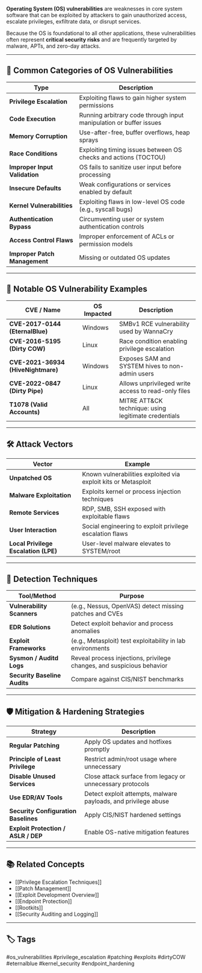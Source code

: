 **Operating System (OS) vulnerabilities** are weaknesses in core system software that can be exploited by attackers to gain unauthorized access, escalate privileges, exfiltrate data, or disrupt services.

Because the OS is foundational to all other applications, these vulnerabilities often represent **critical security risks** and are frequently targeted by malware, APTs, and zero-day attacks.

---

## 🎯 Common Categories of OS Vulnerabilities

| Type                         | Description                                                       |
|------------------------------|-------------------------------------------------------------------|
| **Privilege Escalation**      | Exploiting flaws to gain higher system permissions                |
| **Code Execution**            | Running arbitrary code through input manipulation or buffer issues|
| **Memory Corruption**         | Use-after-free, buffer overflows, heap sprays                     |
| **Race Conditions**           | Exploiting timing issues between OS checks and actions (TOCTOU)   |
| **Improper Input Validation** | OS fails to sanitize user input before processing                 |
| **Insecure Defaults**         | Weak configurations or services enabled by default                |
| **Kernel Vulnerabilities**    | Exploiting flaws in low-level OS code (e.g., syscall bugs)        |
| **Authentication Bypass**     | Circumventing user or system authentication controls              |
| **Access Control Flaws**      | Improper enforcement of ACLs or permission models                 |
| **Improper Patch Management** | Missing or outdated OS updates                                   |

---

## 🧠 Notable OS Vulnerability Examples

| CVE / Name         | OS Impacted     | Description                                                    |
|--------------------|------------------|----------------------------------------------------------------|
| **CVE-2017-0144 (EternalBlue)** | Windows | SMBv1 RCE vulnerability used by WannaCry                      |
| **CVE-2016-5195 (Dirty COW)**     | Linux   | Race condition enabling privilege escalation                   |
| **CVE-2021-36934 (HiveNightmare)** | Windows | Exposes SAM and SYSTEM hives to non-admin users              |
| **CVE-2022-0847 (Dirty Pipe)**    | Linux   | Allows unprivileged write access to read-only files           |
| **T1078 (Valid Accounts)**        | All     | MITRE ATT&CK technique: using legitimate credentials           |

---

## 🛠️ Attack Vectors

| Vector                   | Example                                                           |
|--------------------------|-------------------------------------------------------------------|
| **Unpatched OS**          | Known vulnerabilities exploited via exploit kits or Metasploit   |
| **Malware Exploitation**  | Exploits kernel or process injection techniques                  |
| **Remote Services**       | RDP, SMB, SSH exposed with exploitable flaws                     |
| **User Interaction**      | Social engineering to exploit privilege escalation flaws         |
| **Local Privilege Escalation (LPE)** | User-level malware elevates to SYSTEM/root         |

---

## 🧰 Detection Techniques

| Tool/Method               | Purpose                                                        |
|---------------------------|----------------------------------------------------------------|
| **Vulnerability Scanners**| (e.g., Nessus, OpenVAS) detect missing patches and CVEs         |
| **EDR Solutions**         | Detect exploit behavior and process anomalies                  |
| **Exploit Frameworks**    | (e.g., Metasploit) test exploitability in lab environments     |
| **Sysmon / Auditd Logs**  | Reveal process injections, privilege changes, and suspicious behavior |
| **Security Baseline Audits** | Compare against CIS/NIST benchmarks                         |

---

## 🛡️ Mitigation & Hardening Strategies

| Strategy                        | Description                                                 |
|---------------------------------|-------------------------------------------------------------|
| **Regular Patching**            | Apply OS updates and hotfixes promptly                      |
| **Principle of Least Privilege**| Restrict admin/root usage where unnecessary                 |
| **Disable Unused Services**     | Close attack surface from legacy or unnecessary protocols   |
| **Use EDR/AV Tools**            | Detect exploit attempts, malware payloads, and privilege abuse |
| **Security Configuration Baselines** | Apply CIS/NIST hardened settings                        |
| **Exploit Protection / ASLR / DEP** | Enable OS-native mitigation features                   |

---

## 📚 Related Concepts

- [[Privilege Escalation Techniques]]
- [[Patch Management]]
- [[Exploit Development Overview]]
- [[Endpoint Protection]]
- [[Rootkits]]
- [[Security Auditing and Logging]]

---

## 🏷 Tags

#os_vulnerabilities #privilege_escalation #patching #exploits #dirtyCOW #eternalblue #kernel_security #endpoint_hardening
